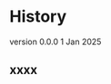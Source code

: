 # History

version 0.0.0
1 Jan 2025

xxxx
----------------------------------------------------------------------
